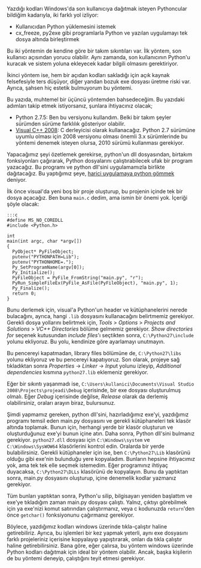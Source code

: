 <!-- 
.. description: Python'un windows'da çalışması için exe yapmaya alternatif olarak, Python dll'sini kullanan bir program yazma denemesi.
.. date: 2013/10/12 04:15
.. title: cx_freeze ve py2exe alternatifi
.. slug: windows-exe-yapma-alternatifi
-->


Yazdığı kodları Windows'da son kullanıcıya dağıtmak isteyen
Pythoncular bildiğim kadarıyla, iki farklı yol izliyor:

 * Kullanıcıdan Python yüklemesini istemek
 * cx_freeze, py2exe gibi programlarla Python ve yazılan uygulamayı tek dosya altında birleştirmek

Bu iki yöntemin de kendine göre bir takım sıkıntıları var. İlk yöntem, son kullanıcı açısından yorucu olabilir.
Aynı zamanda, son kullanıcının Python'u kuracak ve sistem yoluna ekleyecek kadar bilgili olmasını gerektiriyor.

İkinci yöntem ise, hem bir açıdan kodları sakladığı için açık kaynak felsefesiyle ters düşüyor, diğer yandan
bozuk exe dosyası üretme riski var. Ayrıca, şahsen hiç estetik bulmuyorum bu yöntemi.

Bu yazıda, muhtemel bir üçüncü yöntemden bahsedeceğim. <!-- TEASER_END -->Bu yazıdaki adımları takip etmek istiyorsanız, şunlara ihtiyacınız olacak;

 * Python 2.7.5: Ben bu versiyonu kullandım. Belki bir takım şeyler sürümden sürüme farklılık gösteriyor olabilir.
 * [Visual C++ 2008](http://www.mediafire.com/download/znddpn202gt/vcsetup.exe): C derleyicisi olarak kullanacağız. Python 2.7 sürümüne uyumlu olması için 2008 versiyonu olması önemli
3.x sürümlerinde bu yöntemi denemek isteyen olursa, 2010 sürümü kullanması gerekiyor.

Yapacağımız şeyi özetlemek gerekirse, python'un dll dosyasından, birtakım fonksiyonları çağırarak, Python dosyalarını
çalıştırabilecek ufak bir program yazacağız. Bu programı ve python dll'sini uygulamamızla birlikte dağıtacağız. Bu yaptığımız
şeye, [harici uygulamaya python gömmek](http://docs.python.org/2/extending/embedding.html#embedding-python-in-another-application) deniyor.

İlk önce visual'da yeni boş bir proje oluşturup, bu projenin içinde tek bir dosya açacağız. Ben buna `main.c` dedim, ama ismin bir önemi yok.
İçeriği şöyle olacak:

	:::c
	#define MS_NO_COREDLL
	#include <Python.h>

	int
	main(int argc, char *argv[])
	{
	  PyObject* PyFileObject;
	  putenv("PYTHONPATH=Lib");
	  putenv("PYTHONHOME=.");
	  Py_SetProgramName(argv[0]);
	  Py_Initialize();
	  PyFileObject = PyFile_FromString("main.py", "r");
	  PyRun_SimpleFileEx(PyFile_AsFile(PyFileObject), "main.py", 1);
	  Py_Finalize();
	  return 0;
	}

Bunu derlemek için, visual'a Python'un header ve kütüphanelerini nerede bulacağını, ayrıca, hangi `.lib` dosyasını
kullanacağını belirtmemiz gerekiyor. Gerekli dosya yollarını belirtmek için, *Tools* > *Options* > *Projects and Solutions* >
*VC++ Directories* bölüme gelmemiz gerekiyor. *Show directories for* seçenek kutusundan *include files*'ı seçtikten sonra, `C:\Python27\include`
yolunu ekliyoruz. Bu yolu, kendinize göre ayarlamayı unutmayın.

Bu pencereyi kapatmadan, library files bölümüne de, `C:\Python27\libs` yolunu ekliyoruz ve bu pencereyi kapatıyoruz. Son olarak, projeye sağ tıkladıktan
sonra *Properties* -> *Linker* -> *Inpu*t yolunu izleyip, *Additional dependencies* kısmına `python27.lib` eklemeniz gerekiyor.

Eğer bir sıkıntı yaşanmadı ise, `C:\Users\kullanici\Documents\Visual Studio 2008\Projects\projeadi\Debug` içerisinde, bir
exe dosyası oluşturulmuş olmalı. Eğer *Debug* içerisinde değilse, *Release* olarak da derlemiş olabilirsiniz, oraları arayın biraz, bulursunuz.

Şimdi yapmamız gereken, python dll'sini, hazırladığımız exe'yi, yazdığımız programı temsil eden main.py dosyasını ve gerekli kütüphaneleri
tek klasör altında toplamak. Bunun için, herhangi yerde bir klasör oluşturun ve oluşturduğunuz exe'yi bunun içine atın. Daha sonra, Python dll'sini
bulmanız gerekiyor. `python27.dll` dosyası için `C:\Windows\system` ve `C:\Windows\SysWOW64` klasörlerini kontrol edin. Oralarda bir yerde bulabilirsiniz. Gerekli
kütüphaneler için ise, ben `C:\Python27\Lib` klasörünü olduğu gibi exe'nin bulunduğu yere kopyaladım. Bunların hepsine ihtiyacımız yok, ama
tek tek elle seçmek istemedim. Eğer programınız ihtiyaç duyacaksa, `C:\Python27\DLLs` klasörünü de kopyalayın. Bunu da yaptıktan sonra, main.py dosyasını oluşturup,
içine denemelik kodlar yazmanız gerekiyor.

Tüm bunları yaptıktan sonra, Python'u silip, bilgisayarı yeniden başlattım ve exe'ye tıkladığım zaman main.py dosyası çalıştı. Yalnız, çıktıyı görebilmek
için ya exe'nizi komut satırından çalıştırmanız, veya c kodunuzda `return`'den önce `getchar()` fonksiyonunu çağırmanız gerekiyor.

Böylece, yazdığımız kodları windows üzerinde tıkla-çalıştır haline getirebiliriz. Ayrıca, bu işlemleri bir kez yapmak yeterli, aynı exe dosyasını
farklı projeleriniz içerisine kopyalayıp yapıştırarak, onları da tıkla çalıştır haline getirebilirsiniz. Bana göre, eğer çalırsa, bu yöntem windows
üzerinde Python kodları dağıtmak için ideal bir yöntem olabilir. Ancak, başka kişilerin de bu yöntemi deneyip, çalıştığını teyit etmesi gerekiyor.